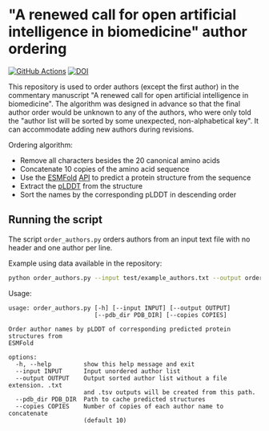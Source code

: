 # "A renewed call for open artificial intelligence in biomedicine" author ordering
[![GitHub Actions](https://github.com/agitter/ai-commentary-authors/actions/workflows/test.yml/badge.svg)](https://github.com/agitter/ai-commentary-authors/actions/workflows/test.yml)
[![DOI](https://zenodo.org/badge/DOI/10.5281/zenodo.13723236.svg)](https://doi.org/10.5281/zenodo.13723236)

This repository is used to order authors (except the first author) in the commentary manuscript "A renewed call for open artificial intelligence in biomedicine".
The algorithm was designed in advance so that the final author order would be unknown to any of the authors, who were only told the "author list will be sorted by some unexpected, non-alphabetical key".
It can accommodate adding new authors during revisions.

Ordering algorithm:
- Remove all characters besides the 20 canonical amino acids
- Concatenate 10 copies of the amino acid sequence
- Use the [ESMFold](https://doi.org/10.1126/science.ade2574) [API](https://esmatlas.com/about#api) to predict a protein structure from the sequence
- Extract the [pLDDT](https://www.ebi.ac.uk/training/online/courses/alphafold/inputs-and-outputs/evaluating-alphafolds-predicted-structures-using-confidence-scores/plddt-understanding-local-confidence/) from the structure
- Sort the names by the corresponding pLDDT in descending order

## Running the script
The script `order_authors.py` orders authors from an input text file with no header and one author per line.

Example using data available in the repository:
```bash
python order_authors.py --input test/example_authors.txt --output ordered_authors --pdb_dir test/pdbs --copies 2
```

Usage:
```
usage: order_authors.py [-h] [--input INPUT] [--output OUTPUT]
                        [--pdb_dir PDB_DIR] [--copies COPIES]

Order author names by pLDDT of corresponding predicted protein structures from
ESMFold

options:
  -h, --help         show this help message and exit
  --input INPUT      Input unordered author list
  --output OUTPUT    Output sorted author list without a file extension. .txt
                     and .tsv outputs will be created from this path.
  --pdb_dir PDB_DIR  Path to cache predicted structures
  --copies COPIES    Number of copies of each author name to concatenate
                     (default 10)
```
